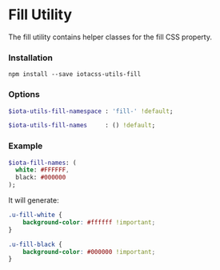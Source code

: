 # Fill Utility

The fill utility contains helper classes for the fill CSS property.

### Installation

```
npm install --save iotacss-utils-fill
```

### Options

```sass
$iota-utils-fill-namespace : 'fill-' !default;

$iota-utils-fill-names     : () !default;
```

### Example

```sass
$iota-fill-names: (
  white: #FFFFFF,
  black: #000000
);
```

It will generate:

```css
.u-fill-white {
    background-color: #ffffff !important;
}

.u-fill-black {
    background-color: #000000 !important;
}
```
